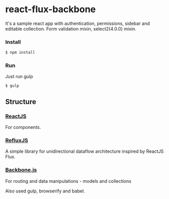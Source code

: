 # react-flux-backbone
It's a sample react app with authentication, permissions, sidebar and editable collection.
Form validation mixin, select2(4.0.0) mixin.

### Install

```sh
$ npm install
```
### Run

Just run gulp
```sh
$ gulp
```

## Structure

### [ReactJS](https://github.com/facebook/react)
For components.

### [RefluxJS](https://github.com/spoike/refluxjs)
A simple library for unidirectional dataflow architecture inspired by ReactJS Flux.

### [Backbone.js](https://github.com/jashkenas/backbone)
For routing and data manipulations - models and collections


Also used gulp, browserify and babel.
